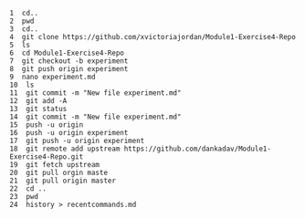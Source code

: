     1  cd..
    2  pwd
    3  cd..
    4  git clone https://github.com/xvictoriajordan/Module1-Exercise4-Repo
    5  ls
    6  cd Module1-Exercise4-Repo
    7  git checkout -b experiment
    8  git push origin experiment
    9  nano experiment.md
    10  ls
    11  git commit -m "New file experiment.md"
    12  git add -A
    13  git status
    14  git commit -m "New file experiment.md"
    15  push -u origin
    16  push -u origin experiment
    17  git push -u origin experiment
    18  git remote add upstream https://github.com/dankadav/Module1-Exercise4-Repo.git
    19  git fetch upstream
    20  git pull orgin maste
    21  git pull origin master
    22  cd ..
    23  pwd
    24  history > recentcommands.md 
